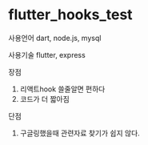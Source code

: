 # flutter_hooks_test

사용언어
dart, node.js, mysql

사용기술
flutter, express


장점
1. 리액트hook 쓸줄알면 편하다
2. 코드가 더 짧아짐


단점
1. 구글링했을때 관련자료 찾기가 쉽지 않다.


